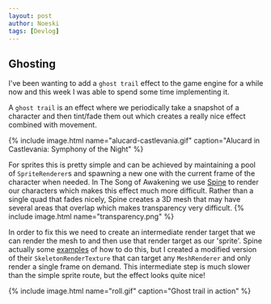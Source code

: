 ```yaml
---
layout: post
author: Noeski
tags: [Devlog]
---
```


## Ghosting
I've been wanting to add a `ghost trail` effect to the game engine for a while now and this week I was able to spend some time implementing it. 

A `ghost trail` is an effect where we periodically take a snapshot of a character and then tint/fade them out which creates a really nice effect combined with movement.

{% include image.html name="alucard-castlevania.gif" caption="Alucard in Castlevania: Symphony of the Night" %}

For sprites this is pretty simple and can be achieved by maintaining a pool of `SpriteRenderer`s and spawning a new one with the current frame of the character when needed. In The Song of Awakening we use [Spine](https://esotericsoftware.com) to render our characters which makes this effect much more difficult. Rather than a single quad that fades nicely, Spine creates a 3D mesh that may have several areas that overlap which makes transparency very difficult.
{% include image.html name="transparency.png" %}

In order to fix this we need to create an intermediate render target that we can render the mesh to and then use that render target as our 'sprite'. Spine actually some [examples](https://github.com/EsotericSoftware/spine-runtimes/tree/4.1/spine-unity/Assets/Spine%20Examples/Scripts/Sample%20Components/SkeletonRenderTexture) of how to do this, but I created a modified version of their `SkeletonRenderTexture` that can target any `MeshRenderer` and only render a single frame on demand. This intermediate step is much slower than the simple sprite route, but the effect looks quite nice!

{% include image.html name="roll.gif" caption="Ghost trail in action" %}
